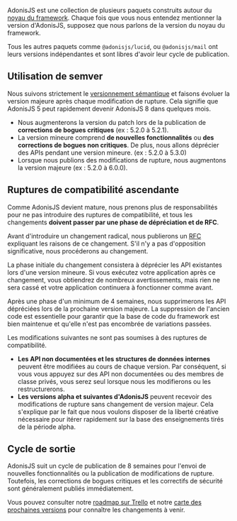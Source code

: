 AdonisJS est une collection de plusieurs paquets construits autour du [noyau du framework](https://github.com/adonisjs/core). Chaque fois que vous nous entendez mentionner la version d'AdonisJS, supposez que nous parlons de la version du noyau du framework.

Tous les autres paquets comme `@adonisjs/lucid`, ou `@adonisjs/mail` ont leurs versions indépendantes et sont libres d'avoir leur cycle de publication.

## Utilisation de semver
Nous suivons strictement le [versionnement sémantique](https://semver.org/) et faisons évoluer la version majeure après chaque modification de rupture. Cela signifie que AdonisJS 5 peut rapidement devenir AdonisJS 8 dans quelques mois.

- Nous augmenterons la version du patch lors de la publication de **corrections de bogues critiques** (ex : 5.2.0 à 5.2.1).
- La version mineure comprend **de nouvelles fonctionnalités** ou **des corrections de bogues non critiques**. De plus, nous allons déprécier des APIs pendant une version mineure. (ex : 5.2.0 à 5.3.0)
- Lorsque nous publions des modifications de rupture, nous augmentons la version majeure (ex : 5.2.0 à 6.0.0).

## Ruptures de compatibilité ascendante
Comme AdonisJS devient mature, nous prenons plus de responsabilités pour ne pas introduire des ruptures de compatibilité, et tous les changements **doivent passer par une phase de dépréciation et de RFC**.

Avant d'introduire un changement radical, nous publierons un [RFC](https://github.com/adonisjs/rfcs) expliquant les raisons de ce changement. S'il n'y a pas d'opposition significative, nous procéderons au changement.

La phase initiale du changement consistera à déprécier les API existantes lors d'une version mineure. Si vous exécutez votre application après ce changement, vous obtiendrez de nombreux avertissements, mais rien ne sera cassé et votre application continuera à fonctionner comme avant.

Après une phase d'un minimum de 4 semaines, nous supprimerons les API dépréciées lors de la prochaine version majeure. La suppression de l'ancien code est essentielle pour garantir que la base de code du framework est bien maintenue et qu'elle n'est pas encombrée de variations passées.

Les modifications suivantes ne sont pas soumises à des ruptures de compatibilité.

- **Les API non documentées et les structures de données internes** peuvent être modifiées au cours de chaque version. Par conséquent, si vous vous appuyez sur des API non documentées ou des membres de classe privés, vous serez seul lorsque nous les modifierons ou les restructurerons.
- **Les versions alpha et suivantes d'AdonisJS** peuvent recevoir des modifications de rupture sans changement de version majeur. Cela s'explique par le fait que nous voulons disposer de la liberté créative nécessaire pour itérer rapidement sur la base des enseignements tirés de la période alpha.

## Cycle de sortie
AdonisJS suit un cycle de publication de 8 semaines pour l'envoi de nouvelles fonctionnalités ou la publication de modifications de rupture. Toutefois, les corrections de bogues critiques et les correctifs de sécurité sont généralement publiés immédiatement.

Vous pouvez consulter notre [roadmap sur Trello](https://trello.com/b/3klaHbfP/adonisjs-roadmap) et notre [carte des prochaines versions](https://trello.com/c/y8PCAodY/47-september-planning-2021) pour connaître les changements à venir.
